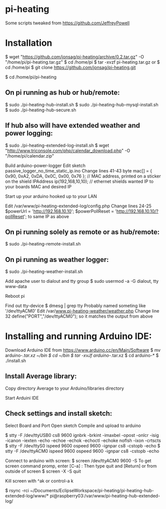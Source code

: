 # pi-heating
Some scripts tweaked from https://github.com/JeffreyPowell


Installation
=============================

$ wget "https://github.com/jonsag/pi-heating/archive/0.2.tar.gz" -O "/home/pi/pi-heating.tar.gz"
$ cd /home/pi
$ tar -xvzf pi-heating.tar.gz
or
$ cd /home/pi
$ git clone https://github.com/jonsag/pi-heating.git

$ cd /home/pi/pi-heating

On pi running as hub or hub/remote:
-----------------------------
$ sudo ./pi-heating-hub-install.sh
$ sudo ./pi-heating-hub-mysql-install.sh
$ sudo ./pi-heating-hub-secure.sh


If hub also will have extended weather and power logging:
-----------------------------
$ sudo ./pi-heating-extended-log-install.sh
		$ wget "http://www.triconsole.com/php/calendar_download.php" -O "/home/pi/calendar.zip"

Build arduino-power-logger
Edit sketch passive_logger_no_time_static_ip.ino
Change lines 41-43
	byte mac[] = {  
	  0x90, 0xA2, 0xDA, 0x0C, 0x00, 0x76 }; // MAC address, printed on a sticker on the shield
	IPAddress ip(192,168,10,10); // ethernet shields wanted IP
to your boards MAC and desired IP

Start up your arduino hooked up to your LAN

Edit /var/www/pi-heating-extended-log/config.php
Change lines 24-25
	$powerUrl = 'http://192.168.10.10';
	$powerPollReset = 'http://192.168.10.10/?pollReset';
to same IP as above


On pi running solely as remote or as hub/remote:
-----------------------------
$ sudo ./pi-heating-remote-install.sh


On pi running as weather logger:
-----------------------------
$ sudo ./pi-heating-weather-install.sh

Add apache user to dialout and tty group
$ sudo usermod -a -G dialout, tty www-data

Reboot pi

Find out tty-device
$ dmesg | grep tty
Probably named someting like '/dev/ttyACM0'
Edit /var/www.pi-heating-weather/weather.php
Change line 32
	define("PORT","/dev/ttyACM0");
so it matches the output from above


Installing and running Arduino IDE:
=============================

Download Arduino IDE from https://www.arduino.cc/en/Main/Software
$ mv arduino-*.tar.xz ~/bin
$ cd ~/bin
$ tar -xvJf arduino-*.tar.xz
$ cd arduino-*
$ ./install.sh

Install Average library:
-----------------------------
Copy directory Average to your Arduino/libraries directory

Start Arduini IDE

Check settings and install sketch:
-----------------------------
Select Board and Port
Open sketch
Compile and upload to arduino

$ stty -F /dev/ttyUSB0 cs8 9600 ignbrk -brkint -imaxbel -opost -onlcr -isig -icanon -iexten -echo -echoe -echok -echoctl -echoke noflsh -ixon -crtscts
$ stty -F /dev/ttyS0 ispeed 9600 ospeed 9600 -ignpar cs8 -cstopb -echo
$ stty -F /dev/ttyACM0 ispeed 9600 ospeed 9600 -ignpar cs8 -cstopb -echo

Connect to arduino with screen:
$ screen /dev/ttyACM0 9600 -S <session name>
To get screen command promp, enter
[C-a] :
Then type
quit
and [Return]
	or from outside of screen
$ screen -X -S <session name> quit

Kill screen with ^ak or control-a k

$ rsync -rci ~/Documents/EclipseWorkspace/pi-heating/pi-heating-hub-extended-log/www/* pi@raspberry03:/var/www/pi-heating-hub-extended-log/










